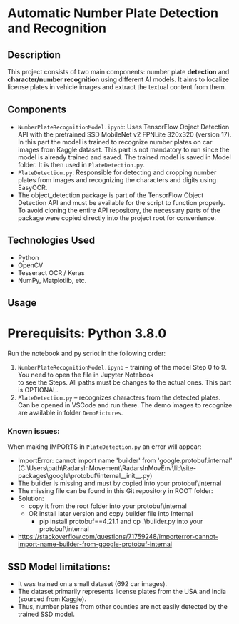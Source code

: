 # Automatic Number Plate Detection and Recognition

## Description
This project consists of two main components: number plate **detection** and **character/number recognition** using different AI models. It aims to localize license plates in vehicle images and extract the textual content from them.

## Components
- `NumberPlateRecognitionModel.ipynb`: Uses TensorFlow Object Detection API with the pretrained SSD MobileNet v2 FPNLite 320x320 (version 17). In this part the model is trained to recognize number plates on car images from Kaggle dataset. This part is not mandatory to run since the model is already trained and saved. The trained model is saved in Model folder. It is then used in `PlateDetection.py`.
- `PlateDetection.py`: Responsible for detecting and cropping number plates from images and recognizing the characters and digits using EasyOCR.
- The object_detection package is part of the TensorFlow Object Detection API and must be available for the script to function properly. To avoid cloning the entire API repository, the necessary parts of the package were copied directly into the project root for convenience.

## Technologies Used
- Python
- OpenCV
- Tesseract OCR / Keras
- NumPy, Matplotlib, etc.

## Usage

# Prerequisits: Python 3.8.0

Run the notebook and py scriot in the following order:

1. `NumberPlateRecognitionModel.ipynb` – training of the model Step 0 to 9. You need to open the file in Jupyter Notebook   
    to see the Steps. All paths must be changes to the actual ones. This part is OPTIONAL.
2.  `PlateDetection.py` – recognizes characters from the detected plates. Can be opened in VSCode and run there. The demo 
    images to recognize are available in folder `DemoPictures`.
    
### Known issues: 
When making IMPORTS in `PlateDetection.py` an error will appear:
- ImportError: cannot import name 'builder' from 'google.protobuf.internal' (C:\Users\path\RadarsInMovement\RadarsInMovEnv\lib\site-packages\google\protobuf\internal__init__.py)
- The builder is missing and must by copied into your protobuf\internal
- The missing file can be found in this Git repository in ROOT folder:
- Solution:
   - copy it from the root folder into your protobuf\internal
   - OR install later version and copy builder file into Internal
      - pip install protobuf==4.21.1 and cp .\builder.py into your protobuf\internal
- https://stackoverflow.com/questions/71759248/importerror-cannot-import-name-builder-from-google-protobuf-internal


## SSD Model limitations:
- It was trained on a small dataset (692 car images).
- The dataset primarily represents license plates from the USA and India (sourced from Kaggle).
- Thus, number plates from other counties are not easily detected by the trained SSD model.
